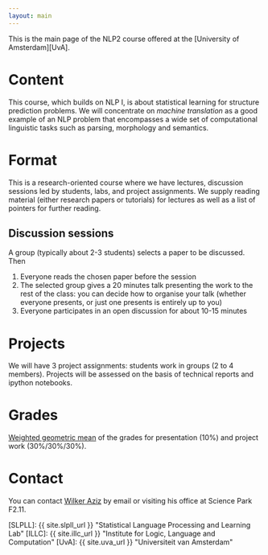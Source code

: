 ```yaml
---
layout: main
---
```


This is the main page of the NLP2 course offered at the [University of Amsterdam][UvA].

# Content 

This course, which builds on NLP I, is about statistical learning for structure prediction problems. 
We will concentrate on *machine translation* as a good example of an NLP problem that encompasses a wide set of computational linguistic tasks such as parsing, morphology and semantics. 

# Format

This is a research-oriented course where we have lectures, discussion sessions led by students, labs, and project assignments.
We supply reading material (either research papers or tutorials) for lectures as well as a list of pointers for further reading.

## Discussion sessions

A group (typically about 2-3 students) selects a paper to be discussed. Then

1. Everyone reads the chosen paper before the session
2. The selected group gives a 20 minutes talk presenting the work to the rest of the class: you can decide how to organise your talk (whether everyone presents, or just one presents is entirely up to you)
3. Everyone participates in an open discussion for about 10-15 minutes

# Projects

We will have 3 project assignments: students work in groups (2 to 4 members). Projects will be assessed on the basis of technical reports and ipython notebooks.

# Grades 

[Weighted geometric mean](https://en.wikipedia.org/wiki/Weighted_geometric_mean) of the grades for presentation (10%) and project work (30%/30%/30%). 

# Contact

You can contact [Wilker Aziz](mailto:w.aziz@uva.nl) by email or visiting his office at Science Park F2.11.


[SLPLL]: {{ site.slpll_url }} "Statistical Language Processing and Learning Lab"
[ILLC]: {{ site.illc_url }} "Institute for Logic, Language and Computation"
[UvA]: {{ site.uva_url }} "Universiteit van Amsterdam"
